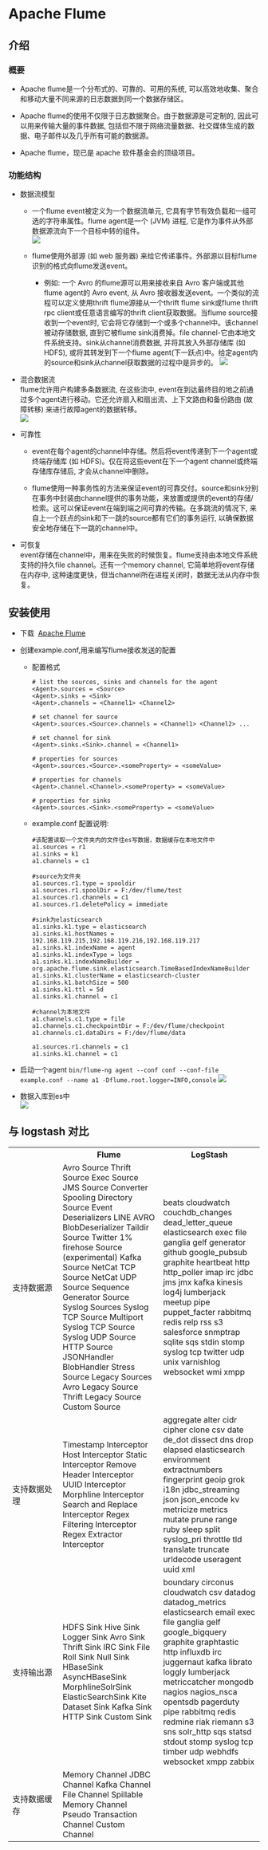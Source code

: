 # Apache Flume
## 介绍

### 概要
- Apache flume是一个分布式的、可靠的、可用的系统, 可以高效地收集、聚合和移动大量不同来源的日志数据到同一个数据存储区。

- Apache flume的使用不仅限于日志数据聚合。由于数据源是可定制的, 因此可以用来传输大量的事件数据, 包括但不限于网络流量数据、社交媒体生成的数据、电子邮件以及几乎所有可能的数据源。

- Apache flume，现已是 apache 软件基金会的顶级项目。

### 功能结构
- 数据流模型  
  - 一个flume event被定义为一个数据流单元, 它具有字节有效负载和一组可选的字符串属性。flume agent是一个 (JVM) 进程, 它是作为事件从外部数据源流向下一个目标中转的组件。  
  ![](./UserGuide_image00.png)  
  
  - flume使用外部源 (如 web 服务器) 来给它传递事件。外部源以目标flume识别的格式向flume发送event。
    - 例如: 一个 Avro 的flume源可以用来接收来自 Avro 客户端或其他flume agent的 Avro event, 从 Avro 接收器发送event。一个类似的流程可以定义使用thrift flume源接从一个thrift flume sink或flume thrift rpc client或任意语言编写的thrift client获取数据。当flume source接收到一个event时, 它会将它存储到一个或多个channel中。该channel被动存储数据, 直到它被flume sink消费掉。file channel-它由本地文件系统支持。sink从channel消费数据, 并将其放入外部存储库 (如 HDFS), 或将其转发到下一个flume agent(下一跃点)中。给定agent内的source和sink从channel获取数据的过程中是异步的。
  ![](./UserGuide_image01.png) 

- 混合数据流  
flume允许用户构建多条数据流, 在这些流中, event在到达最终目的地之前通过多个agent进行移动。它还允许扇入和扇出流、上下文路由和备份路由 (故障转移) 来进行故障agent的数据转移。  
  ![](./UserGuide_image02.png)  

- 可靠性  
  - event在每个agent的channel中存储。然后将event传递到下一个agent或终端存储库 (如 HDFS)。仅在将这些event在下一个agent channel或终端存储库存储后, 才会从channel中删除。
  
  - flume使用一种事务性的方法来保证event的可靠交付。source和sink分别在事务中封装由channel提供的事务功能，来放置或提供的event的存储/检索。这可以保证event在端到端之间可靠的传输。在多跳流的情况下, 来自上一个跃点的sink和下一跳的source都有它们的事务运行, 以确保数据安全地存储在下一跳的channel中。

- 可恢复  
event存储在channel中，用来在失败的时候恢复。flume支持由本地文件系统支持的持久file channel。还有一个memory channel, 它简单地将event存储在内存中, 这种速度更快，但当channel所在进程关闭时，数据无法从内存中恢复。

## 安装使用
- 下载&nbsp;&nbsp;[Apache Flume](http://flume.apache.org/download.html)  

- 创建example.conf,用来编写flume接收发送的配置  
  - 配置格式
	```
	# list the sources, sinks and channels for the agent
	<Agent>.sources = <Source>
	<Agent>.sinks = <Sink>
	<Agent>.channels = <Channel1> <Channel2>

	# set channel for source
	<Agent>.sources.<Source>.channels = <Channel1> <Channel2> ...

	# set channel for sink
	<Agent>.sinks.<Sink>.channel = <Channel1>

	# properties for sources
	<Agent>.sources.<Source>.<someProperty> = <someValue>

	# properties for channels
	<Agent>.channel.<Channel>.<someProperty> = <someValue>

	# properties for sinks
	<Agent>.sources.<Sink>.<someProperty> = <someValue>
	```  
  - example.conf 配置说明:
	```
	#该配置读取一个文件夹内的文件往es写数据，数据缓存在本地文件中
	a1.sources = r1
	a1.sinks = k1
	a1.channels = c1

	#source为文件夹  
	a1.sources.r1.type = spooldir
	a1.sources.r1.spoolDir = F:/dev/flume/test
	a1.sources.r1.channels = c1
	a1.sources.r1.deletePolicy = immediate

	#sink为elasticsearch
	a1.sinks.k1.type = elasticsearch
	a1.sinks.k1.hostNames = 192.168.119.215,192.168.119.216,192.168.119.217
	a1.sinks.k1.indexName = agent
	a1.sinks.k1.indexType = logs
	a1.sinks.k1.indexNameBuilder = org.apache.flume.sink.elasticsearch.TimeBasedIndexNameBuilder
	a1.sinks.k1.clusterName = elasticsearch-cluster
	a1.sinks.k1.batchSize = 500
	a1.sinks.k1.ttl = 5d
	a1.sinks.k1.channel = c1

	#channel为本地文件
	a1.channels.c1.type = file
	a1.channels.c1.checkpointDir = F:/dev/flume/checkpoint
	a1.channels.c1.dataDirs = F:/dev/flume/data

	a1.sources.r1.channels = c1
	a1.sinks.k1.channel = c1
	```  

- 启动一个agent `bin/flume-ng agent --conf conf --conf-file example.conf --name a1 -Dflume.root.logger=INFO,console`
![](./TIM截图20180111144724.png) 

- 数据入库到es中  
![](./TIM截图20180111111213.png)  

## 与 logstash 对比
<table width="100%">
<tr>
<th width="20%"></th>
<th width="40%">Flume</th>
<th>LogStash</th>
</tr>
<tr>
<td>支持数据源</td>
<td>
Avro Source  
Thrift Source  
Exec Source  
JMS Source  
Converter  
Spooling Directory Source  
Event Deserializers  
LINE  
AVRO  
BlobDeserializer  
Taildir Source  
Twitter 1% firehose Source (experimental)  
Kafka Source  
NetCat TCP Source  
NetCat UDP Source  
Sequence Generator Source  
Syslog Sources  
Syslog TCP Source  
Multiport Syslog TCP Source  
Syslog UDP Source  
HTTP Source  
JSONHandler  
BlobHandler  
Stress Source  
Legacy Sources  
Avro Legacy Source  
Thrift Legacy Source  
Custom Source  
</td>
<td>
beats  
cloudwatch  
couchdb_changes  
dead_letter_queue  
elasticsearch  
exec  
file  
ganglia  
gelf  
generator  
github  
google_pubsub  
graphite  
heartbeat  
http  
http_poller  
imap  
irc  
jdbc  
jms  
jmx  
kafka  
kinesis  
log4j  
lumberjack  
meetup  
pipe  
puppet_facter  
rabbitmq  
redis  
relp  
rss  
s3  
salesforce  
snmptrap  
sqlite  
sqs  
stdin  
stomp  
syslog  
tcp  
twitter  
udp  
unix  
varnishlog  
websocket  
wmi  
xmpp  
</td>
</tr>
<tr>
<td>支持数据处理</td>
<td>
Timestamp Interceptor  
Host Interceptor  
Static Interceptor  
Remove Header Interceptor  
UUID Interceptor  
Morphline Interceptor  
Search and Replace Interceptor  
Regex Filtering Interceptor  
Regex Extractor Interceptor  
</td>
<td>
aggregate  
alter  
cidr  
cipher  
clone  
csv  
date  
de_dot  
dissect  
dns  
drop  
elapsed  
elasticsearch  
environment  
extractnumbers  
fingerprint  
geoip  
grok  
i18n  
jdbc_streaming  
json  
json_encode  
kv  
metricize  
metrics  
mutate  
prune  
range  
ruby  
sleep  
split  
syslog_pri  
throttle  
tld  
translate  
truncate  
urldecode  
useragent  
uuid  
xml  
</td>
</tr>
<tr>
<td>支持输出源</td>
<td>
HDFS Sink  
Hive Sink  
Logger Sink  
Avro Sink  
Thrift Sink  
IRC Sink  
File Roll Sink  
Null Sink  
HBaseSink  
AsyncHBaseSink  
MorphlineSolrSink  
ElasticSearchSink  
Kite Dataset Sink  
Kafka Sink  
HTTP Sink  
Custom Sink  
</td>
<td>
boundary  
circonus  
cloudwatch  
csv  
datadog  
datadog_metrics  
elasticsearch  
email  
exec  
file  
ganglia  
gelf  
google_bigquery  
graphite  
graphtastic  
http  
influxdb  
irc  
juggernaut  
kafka  
librato  
loggly  
lumberjack  
metriccatcher  
mongodb  
nagios  
nagios_nsca  
opentsdb  
pagerduty  
pipe  
rabbitmq  
redis  
redmine  
riak  
riemann  
s3  
sns  
solr_http  
sqs  
statsd  
stdout  
stomp  
syslog  
tcp  
timber  
udp  
webhdfs  
websocket  
xmpp  
zabbix  
</td>
</tr>
<tr>
<td>支持数据缓存</td>
<td>
Memory Channel  
JDBC Channel  
Kafka Channel  
File Channel  
Spillable Memory Channel  
Pseudo Transaction Channel  
Custom Channel  
</td>
<td></td>
</tr>
</table>
